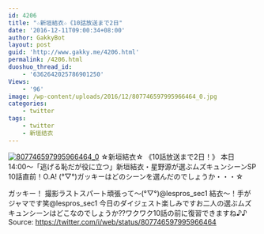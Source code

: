 ```yaml
---
id: 4206
title: "☆新垣結衣☆《10話放送まで2日"
date: '2016-12-11T09:00:34+08:00'
author: GakkyBot
layout: post
guid: 'http://www.gakky.me/4206.html'
permalink: /4206.html
duoshuo_thread_id:
    - '6362642025786901250'
Views:
    - '96'
image: /wp-content/uploads/2016/12/807746597995966464_0.jpg
categories:
    - twitter
tags:
    - twitter
    - 新垣结衣
---
```


[![807746597995966464_0](http://www.yui-aragaki.org/wp-content/uploads/2016/12/807746597995966464_0.jpg)](http://www.yui-aragaki.org/wp-content/uploads/2016/12/807746597995966464_0.jpg)
☆新垣結衣☆
《10話放送まで2日！》
本日14:00〜「逃げる恥だが役に立つ」新垣結衣・星野源が選ぶムズキュンシーンSP 10話直前！O.A!
(°▽°)ガッキーはどのシーンを選んだのでしょうか・・・☆

ガッキー！
撮影ラストスパート頑張って〜(°▽°)@lespros\_sec1 結衣〜！手がジャマです笑@lespros\_sec1 今日のダイジェスト楽しみですお二人の選ぶムズキュンシーンはどこなのでしょうか??ワクワク10話の前に復習できますね♪♪
Source: <https://twitter.com/i/web/status/807746597995966464>
